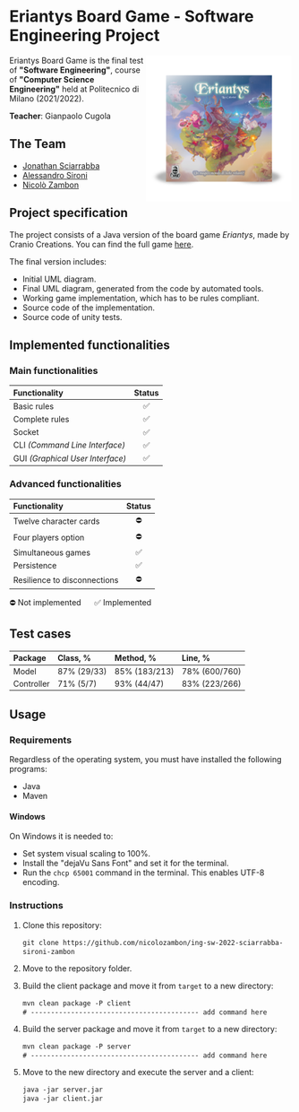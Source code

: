 # Eriantys Board Game - Software Engineering Project

<img src="https://github.com/nicolozambon/ing-sw-2022-sciarrabba-sironi-zambon/blob/master/src/main/resources/assets/gui/images/Eriantys_Scatola.png?raw=true" width="260" align="right" />

Eriantys Board Game is the final test of **"Software Engineering"**, course of **"Computer Science Engineering"** held at Politecnico di Milano (2021/2022).

**Teacher**: Gianpaolo Cugola

## The Team
* [Jonathan Sciarrabba](https://github.com/jonnysciar)
* [Alessandro Sironi](https://github.com/alessandrosironi)
* [Nicolò Zambon](https://github.com/nicolozambon)

## Project specification
The project consists of a Java version of the board game *Eriantys*, made by Cranio Creations. You can find the full game [here](https://www.craniocreations.it/prodotto/eriantys/).

The final version includes:
* Initial UML diagram.
* Final UML diagram, generated from the code by automated tools.
* Working game implementation, which has to be rules compliant.
* Source code of the implementation.
* Source code of unity tests.

## Implemented functionalities

### Main functionalities
| Functionality                    | Status |
|:---------------------------------|:------:|
| Basic rules                      |   ✅    |
| Complete rules                   |   ✅    |
| Socket                           |   ✅    |
| CLI _(Command Line Interface)_   |   ✅    |
| GUI _(Graphical User Interface)_ |   ✅    |

### Advanced functionalities
| Functionality                | Status |
|:-----------------------------|:------:|
| Twelve character cards       |   ⛔    |
| Four players option          |   ⛔    |
| Simultaneous games           |   ✅    |
| Persistence                  |   ✅    |
| Resilience to disconnections |   ⛔    |

⛔ Not implemented &nbsp;&nbsp;&nbsp;&nbsp; ✅ Implemented

## Test cases
| Package    | Class, %    | Method, %     | Line, %       |
|:-----------|:------------|:--------------|:--------------|
| Model      | 87% (29/33) | 85% (183/213) | 78% (600/760) |
| Controller | 71% (5/7)   | 93% (44/47)   | 83% (223/266) |

## Usage

### Requirements

Regardless of the operating system, you must have installed the following programs:
- Java
- Maven

#### Windows
On Windows it is needed to:
- Set system visual scaling to 100%.
- Install the "dejaVu Sans Font" and set it for the terminal.
- Run the `chcp 65001` command in the terminal. This enables UTF-8 encoding.

### Instructions
1. Clone this repository:
    ```shell
   git clone https://github.com/nicolozambon/ing-sw-2022-sciarrabba-sironi-zambon
   ```
2. Move to the repository folder.
3. Build the client package and move it from `target` to a new directory:

    ```shell
    mvn clean package -P client
    # ------------------------------------------ add command here
    ```
4. Build the server package and move it from `target` to a new directory:

    ```shell
    mvn clean package -P server
    # ------------------------------------------ add command here
    ```
5. Move to the new directory and execute the server and a client:
    ```shell
    java -jar server.jar
    java -jar client.jar
    ```